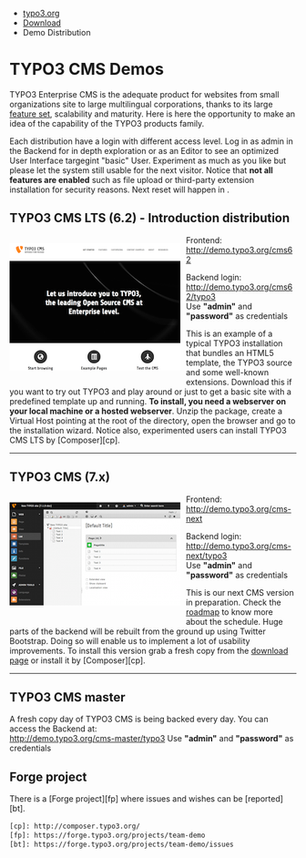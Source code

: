 <ul class="breadcrumbs">
	<li>
		<a href="http://typo3.org/" target="_top" title="TYPO3 - The Enterprise Open Source CMS">typo3.org</a>
	</li>
	<li>
		<a href="http://typo3.org/download/" target="_top" title="Download">Download</a>
	</li>
	<li>Demo Distribution</li>
</ul>

TYPO3 CMS Demos
===============

TYPO3 Enterprise CMS is the adequate product for websites from small organizations site to large multilingual corporations,
thanks to its large <a href="http://typo3.org/typo3-cms/key-features/">feature set</a>, scalability and maturity.
Here is here the opportunity to make an idea of the capability of the TYPO3 products family.


Each distribution have a login with different access level. Log in as admin in the Backend
for in depth exploration or as an Editor to see an optimized User Interface
targegint "basic" User. Experiment as much as you like but please let the system still usable
for the next visitor.
Notice that **not all features are enabled** such as file upload or
third-party extension installation for  security reasons.
Next reset will happen in <strong id="javascript_countdown_time"></strong>.


TYPO3 CMS LTS (6.2) - Introduction distribution
-----------------------------------------------

<p class="left">
	<a href="http://demo.typo3.org/cms62" title="Head to the demo">
		<img src="files/cms62.png" class="img-left" alt="" width="300">
	</a>
</p>

<p>
	Frontend:
	<br/>
	<a href="http://demo.typo3.org/cms62" target="_blank">http://demo.typo3.org/cms62</a>
</p>

<p>
	Backend login:
	<br/>
	<a href="http://demo.typo3.org/cms62/typo3" target="_blank">http://demo.typo3.org/cms62/typo3</a>
	<br/>
	Use <strong>"admin"</strong> and <strong>"password"</strong> as credentials
</p>

This is an example of a typical TYPO3 installation that bundles an HTML5 template,
the TYPO3 source and some well-known extensions. Download this if you want to try out
TYPO3 and play around or just to get a basic site with a predefined template up
and running. **To install, you need a webserver on your local machine or a hosted webserver**.
Unzip the package, create a Virtual Host pointing at the root of the directory,
open the browser and go to the installation wizard. Notice also, experimented users can install TYPO3 CMS LTS by [Composer][cp].

<p class="clear"></p>

----


TYPO3 CMS (7.x)
---------------

<p class="left">
	<a href="http://demo.typo3.org/cms-next" title="Head to the demo">
		<img src="files/cms70.png" class="img-left" alt="" width="300">
	</a>
</p>

<p>
	Frontend:
	<br />
	<a href="http://demo.typo3.org/cms-next" target="_blank">http://demo.typo3.org/cms-next</a>
</p>

<p>
	Backend login:
	<br/>
	<a href="http://demo.typo3.org/cms-next/typo3" target="_blank">http://demo.typo3.org/cms-next/typo3</a>
	<br/>
	Use <strong>"admin"</strong> and <strong>"password"</strong> as credentials
</p>

This is our next CMS version in preparation. Check the [roadmap](http://typo3.org/typo3-cms/roadmap/) to
know more about the schedule. Huge parts of the backend will be rebuilt from the ground up using Twitter Bootstrap.
Doing so will enable us to implement a lot of usability improvements.
To install this version grab a fresh copy from the [download page](http://typo3.org/download) or install it by [Composer][cp].

<p class="clear"></p>


----


TYPO3 CMS master
----------------
<p>
	A fresh copy day of TYPO3 CMS is being backed every day. You can access the Backend at:
	<br/>
	<a href="http://demo.typo3.org/cms-master/typo3" target="_blank">http://demo.typo3.org/cms-master/typo3</a>
	Use <strong>"admin"</strong> and <strong>"password"</strong> as credentials
</p>

<p class="clear"></p>


Forge project
-------------

There is a [Forge project][fp] where issues and wishes can be [reported][bt].


	[cp]: http://composer.typo3.org/
	[fp]: https://forge.typo3.org/projects/team-demo
	[bt]: https://forge.typo3.org/projects/team-demo/issues



<style>
	.clear {
		clear: both
	}

	.left {
		float: left;
	}

	.img-left {
		padding-right: 10px;
		padding-bottom: 10px;
	}
</style>

<script src="//ajax.googleapis.com/ajax/libs/jquery/1.9.1/jquery.min.js" type="text/javascript"></script>

<script type="text/javascript">

	// @credit http://stuntsnippets.com/javascript-countdown/
	var javascript_countdown = function() {
		var time_left = 10; //number of seconds for countdown
		var output_element_id = 'javascript_countdown_time';
		var keep_counting = 1;
		var no_time_left_message = 'No time left for JavaScript countdown!';

		function countdown() {
			if (time_left < 2) {
				keep_counting = 0;
			}

			time_left = time_left - 1;
		}

		function add_leading_zero(n) {
			if (n.toString().length < 2) {
				return '0' + n;
			} else {
				return n;
			}
		}

		function format_output() {
			var hours, minutes, seconds;
			seconds = time_left % 60;
			minutes = Math.floor(time_left / 60) % 60;
			hours = Math.floor(time_left / 3600);

			seconds = add_leading_zero(seconds);
			minutes = add_leading_zero(minutes);
			hours = add_leading_zero(hours);

			return hours + ':' + minutes + ':' + seconds;
		}

		function show_time_left() {
			document.getElementById(output_element_id).innerHTML = format_output();//time_left;
		}

		function no_time_left() {
			document.getElementById(output_element_id).innerHTML = no_time_left_message;
		}

		return {
			count: function() {
				countdown();
				show_time_left();
			},
			timer: function() {
				javascript_countdown.count();

				if (keep_counting) {
					setTimeout("javascript_countdown.timer();", 1000);
				} else {
					no_time_left();
				}
			},
			//Kristian Messer requested recalculation of time that is left
			setTimeLeft: function(t) {
				time_left = t;
				if (keep_counting == 0) {
					javascript_countdown.timer();
				}
			},
			init: function(t, element_id) {
				time_left = t;
				output_element_id = element_id;
				javascript_countdown.timer();
			}
		};
	}();

	// json-time.appspot.com is sometimes over-quota... use a home made solution
	$.get("/time.php", function(time) {
		var now = new Date(time);
		var hourInterval = 1
		var hour = (now.getHours() + 1) % hourInterval;
		var minute = now.getMinutes();
		var second = now.getSeconds();
		var timeSpent = hour * 3600 + minute * 60 + second;
		var timeLeft = (hourInterval * 3600) - timeSpent;

		//time to countdown in seconds
		javascript_countdown.init(timeLeft, 'javascript_countdown_time');
	});
</script>
